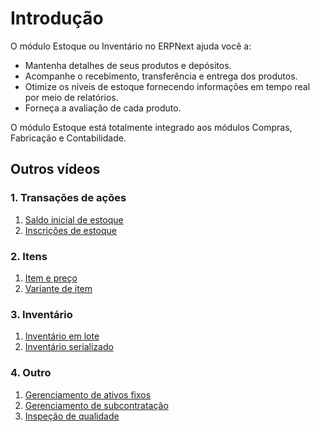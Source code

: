 # Introdução



O módulo Estoque ou Inventário no ERPNext ajuda você a:


* Mantenha detalhes de seus produtos e depósitos.
* Acompanhe o recebimento, transferência e entrega dos produtos.
* Otimize os níveis de estoque fornecendo informações em tempo real por meio de relatórios.
* Forneça a avaliação de cada produto.


O módulo Estoque está totalmente integrado aos módulos Compras, Fabricação e Contabilidade.


## Outros vídeos


### 1. Transações de ações


1. [Saldo inicial de estoque](/docs/user/videos/learn/opening-stock)
2. [Inscrições de estoque](/docs/user/videos/learn/stock-entries)


### 2. Itens


1. [Item e preço](/docs/user/videos/learn/item)
2. [Variante de item](/docs/user/videos/learn/item-variant)


### 3. Inventário


1. [Inventário em lote](/docs/user/videos/learn/batch-inventory)
2. [Inventário serializado](/docs/user/videos/learn/serialized-inventory)


### 4. Outro


1. [Gerenciamento de ativos fixos](/docs/user/videos/learn/fixed-assets)
2. [Gerenciamento de subcontratação](/docs/user/videos/learn/subcontracting)
3. [Inspeção de qualidade](/docs/user/videos/learn/quality-inspection)



